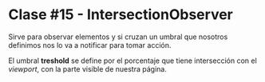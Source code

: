 # Clase #15 - IntersectionObserver

Sirve para observar elementos y si cruzan un umbral que nosotros definimos nos lo va a notificar para tomar acción.

El umbral **treshold** se define por el porcentaje que tiene intersección con el _viewport_, con la parte visible de nuestra página.

